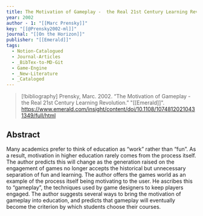 ```yaml
---
title: The Motivation of Gameplay -  the Real 21st Century Learning Revolution
year: 2002
author - 1: "[[Marc Prensky]]"
key: "[[@Prensky2002-ml]]"
journal: "[[On the Horizon]]"
publisher: "[[Emerald]]"
tags:
  - Notion-Catalogued
  - Journal-Articles
  - _BibTex-to-MD-Git
  - Game-Engine
  - _New-Literature
  - _Cataloged
---
```


> [!bibliography]
> Prensky, Marc. 2002. “The Motivation of Gameplay -  the Real 21st Century Learning Revolution.” "[[Emerald]]". https://www.emerald.com/insight/content/doi/10.1108/10748120210431349/full/html

## Abstract
Many academics prefer to think of education as “work” rather than “fun”. As a result, motivation in higher education rarely comes from the process itself. The author predicts this will change as the generation raised on the engagement of games no longer accepts the historical but unnecessary separation of fun and learning. The author offers the games world as an example of the process itself being motivating to the user. He ascribes this to “gameplay”, the techniques used by game designers to keep players engaged. The author suggests several ways to bring the motivation of gameplay into education, and predicts that gameplay will eventually become the criterion by which students choose their courses.